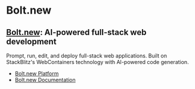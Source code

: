 # **Bolt.new**

## [Bolt.new](https://bolt.new/): AI-powered full-stack web development

Prompt, run, edit, and deploy full-stack web applications. Built on StackBlitz's WebContainers technology with AI-powered code generation.

- [Bolt.new Platform](https://bolt.new/)
- [Bolt.new Documentation](https://support.bolt.new/)

